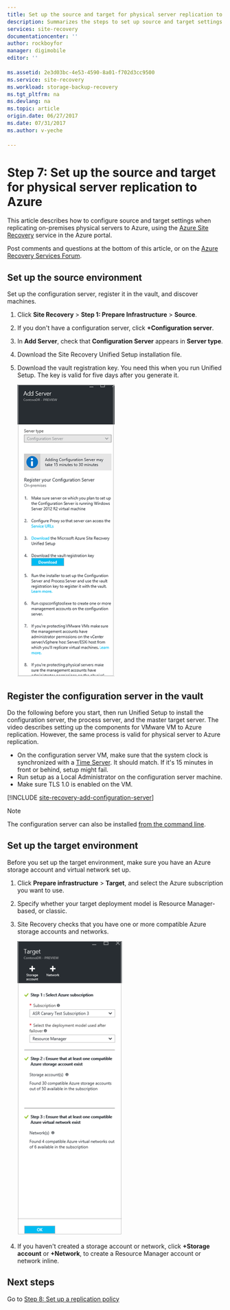 ```yaml
---
title: Set up the source and target for physical server replication to Azure with Azure Site Recovery | Azure
description: Summarizes the steps to set up source and target settings for replication of physical servers to Azure storage with the Azure Site Recovery service
services: site-recovery
documentationcenter: ''
author: rockboyfor
manager: digimobile
editor: ''

ms.assetid: 2e3d03bc-4e53-4590-8a01-f702d3cc9500
ms.service: site-recovery
ms.workload: storage-backup-recovery
ms.tgt_pltfrm: na
ms.devlang: na
ms.topic: article
origin.date: 06/27/2017
ms.date: 07/31/2017
ms.author: v-yeche

---
```

# Step 7: Set up the source and target for physical server replication to Azure

This article describes how to configure source and target settings when replicating on-premises physical servers to Azure, using the [Azure Site Recovery](site-recovery-overview.md) service in the Azure portal.

Post comments and questions at the bottom of this article, or on the [Azure Recovery Services Forum](https://social.msdn.microsoft.com/Forums/en-US/home?forum=hypervrecovmgr).

## Set up the source environment

Set up the configuration server, register it in the vault, and discover machines.

1. Click **Site Recovery** > **Step 1: Prepare Infrastructure** > **Source**.
2. If you don't have a configuration server, click **+Configuration server**.
3. In **Add Server**, check that **Configuration Server** appears in **Server type**.
4. Download the Site Recovery Unified Setup installation file.
5. Download the vault registration key. You need this when you run Unified Setup. The key is valid for five days after you generate it.

   ![Set up source](./media/vmware-walkthrough-source-target/set-source2.png)

## Register the configuration server in the vault

Do the following before you start, then run Unified Setup to install the configuration server, the process server, and the master target server. The video describes setting up the components for VMware VM to Azure replication. However, the same process is valid for physical server to Azure replication.

- On the configuration server VM, make sure that the system clock is synchronized with a [Time Server](https://technet.microsoft.com/windows-server-docs/identity/ad-ds/get-started/windows-time-service/windows-time-service). It should match. If it's 15 minutes in front or behind, setup might fail.
- Run setup as a Local Administrator on the configuration server machine.
- Make sure TLS 1.0 is enabled on the VM.

[!INCLUDE [site-recovery-add-configuration-server](../../includes/site-recovery-add-configuration-server.md)]

> [!NOTE]
> The configuration server can also be installed [from the command line](http://aka.ms/installconfigsrv).

## Set up the target environment

Before you set up the target environment, make sure you have an Azure storage account and virtual network set up.

1. Click **Prepare infrastructure** > **Target**, and select the Azure subscription you want to use.
2. Specify whether your target deployment model is Resource Manager-based, or classic.
3. Site Recovery checks that you have one or more compatible Azure storage accounts and networks.

   ![Target](./media/physical-walkthrough-source-target/gs-target.png)

4. If you haven't created a storage account or network, click **+Storage account** or **+Network**, to create a Resource Manager account or network inline.

## Next steps

Go to [Step 8: Set up a replication policy](physical-walkthrough-replication.md)

<!--Update_Description: new article about walkthrought source and target from physical to azure -->